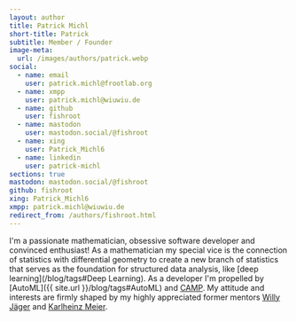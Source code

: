 ```yaml
---
layout: author
title: Patrick Michl
short-title: Patrick
subtitle: Member / Founder
image-meta:
  url: /images/authors/patrick.webp
social:
  - name: email
    user: patrick.michl@frootlab.org
  - name: xmpp
    user: patrick.michl@wiuwiu.de
  - name: github
    user: fishroot
  - name: mastodon
    user: mastodon.social/@fishroot
  - name: xing
    user: Patrick_Michl6
  - name: linkedin
    user: patrick-michl
sections: true
mastodon: mastodon.social/@fishroot
github: fishroot
xing: Patrick_Michl6
xmpp: patrick.michl@wiuwiu.de
redirect_from: /authors/fishroot.html
---
```


I'm a passionate mathematician, obsessive software developer and convinced
enthusiast! As a mathematician my special vice is the connection of statistics
with differential geometry to create a new branch of
statistics that serves as the foundation for
structured data analysis, like [deep learning](/blog/tags#Deep Learning). As a
developer I'm propelled by [AutoML]({{ site.url }}/blog/tags#AutoML) and
[CAMP](/blog/tags#CAMP). My attitude and interests are firmly shaped by my
highly appreciated former mentors [Willy
Jäger](https://de.wikipedia.org/wiki/Willi_J%C3%A4ger) and [Karlheinz
Meier](https://de.wikipedia.org/wiki/Karlheinz_Meier).
